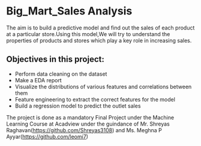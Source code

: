 # Big_Mart_Sales Analysis

The aim is to build a predictive model and find out the sales of each product at a particular store.Using this model,We will try to understand the properties of products and stores which play a key role in increasing sales.

## Objectives in this project:
- Perform data cleaning on the dataset
- Make a EDA report 
- Visualize the distributions of various features and correlations between them
- Feature engineering to extract the correct features for the model
- Build a regression model to predict the outlet sales

The project is done as a mandatory Final Project under the Machine Learning Course at Acadview under the guindance of Mr. Shreyas Raghavan(https://github.com/Shreyas3108) and Ms. Meghna P Ayyar(https://github.com/leomi7)
